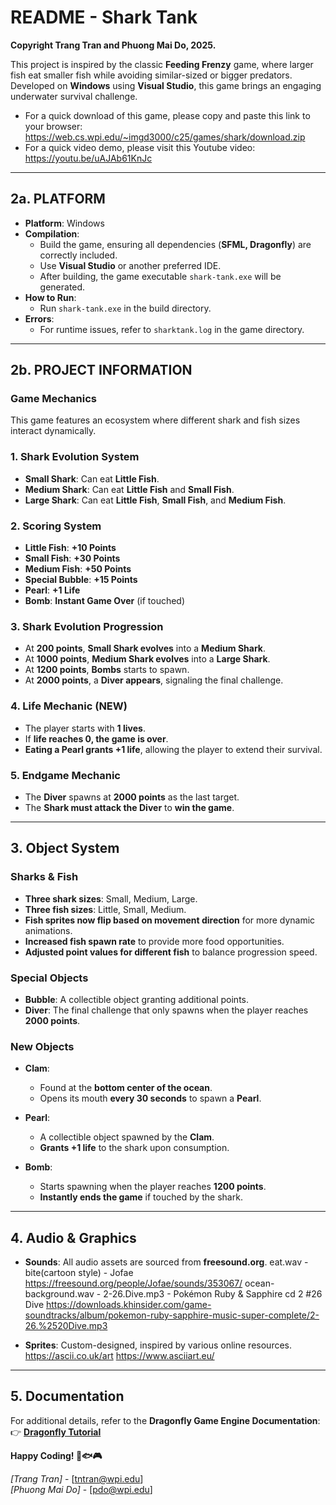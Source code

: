 # **README - Shark Tank**

**Copyright Trang Tran and Phuong Mai Do, 2025.**  

This project is inspired by the classic **Feeding Frenzy** game, where larger fish eat smaller fish while avoiding similar-sized or bigger predators. Developed on **Windows** using **Visual Studio**, this game brings an engaging underwater survival challenge.

- For a quick download of this game, please copy and paste this link to your browser: https://web.cs.wpi.edu/~imgd3000/c25/games/shark/download.zip 
- For a quick video demo, please visit this Youtube video: https://youtu.be/uAJAb61KnJc 
---

## **2a. PLATFORM**

- **Platform**: Windows  
- **Compilation**:  
  - Build the game, ensuring all dependencies (**SFML, Dragonfly**) are correctly included.  
  - Use **Visual Studio** or another preferred IDE.  
  - After building, the game executable `shark-tank.exe` will be generated.  
- **How to Run**:  
  - Run `shark-tank.exe` in the build directory.  
- **Errors**:  
  - For runtime issues, refer to `sharktank.log` in the game directory.  

---

## **2b. PROJECT INFORMATION**

### **Game Mechanics**

This game features an ecosystem where different shark and fish sizes interact dynamically.

### **1. Shark Evolution System**
- **Small Shark**: Can eat **Little Fish**.
- **Medium Shark**: Can eat **Little Fish** and **Small Fish**.
- **Large Shark**: Can eat **Little Fish**, **Small Fish**, and **Medium Fish**.

### **2. Scoring System**
- **Little Fish**: **+10 Points**
- **Small Fish**: **+30 Points**
- **Medium Fish**: **+50 Points**
- **Special Bubble**: **+15 Points**
- **Pearl**: **+1 Life**
- **Bomb**: **Instant Game Over** (if touched)

### **3. Shark Evolution Progression**
- At **200 points**, **Small Shark evolves** into a **Medium Shark**.
- At **1000 points**, **Medium Shark evolves** into a **Large Shark**.
- At **1200 points**, **Bombs** starts to spawn.
- At **2000 points**, a **Diver appears**, signaling the final challenge.

### **4. Life Mechanic (NEW)**
- The player starts with **1 lives**.
- If **life reaches 0, the game is over**.
- **Eating a Pearl grants +1 life**, allowing the player to extend their survival.

### **5. Endgame Mechanic**
- The **Diver** spawns at **2000 points** as the last target.
- The **Shark must attack the Diver** to **win the game**.

---

## **3. Object System**

### **Sharks & Fish**
- **Three shark sizes**: Small, Medium, Large.
- **Three fish sizes**: Little, Small, Medium.
- **Fish sprites now flip based on movement direction** for more dynamic animations.
- **Increased fish spawn rate** to provide more food opportunities.
- **Adjusted point values for different fish** to balance progression speed.

### **Special Objects**
- **Bubble**: A collectible object granting additional points.
- **Diver**: The final challenge that only spawns when the player reaches **2000 points**.

### **New Objects**
- **Clam**:  
  - Found at the **bottom center of the ocean**.  
  - Opens its mouth **every 30 seconds** to spawn a **Pearl**.  

- **Pearl**:  
  - A collectible object spawned by the **Clam**.  
  - **Grants +1 life** to the shark upon consumption.  

- **Bomb**:  
  - Starts spawning when the player reaches **1200 points**.  
  - **Instantly ends the game** if touched by the shark.  

---

## **4. Audio & Graphics**
- **Sounds**: All audio assets are sourced from **freesound.org**.
eat.wav - bite(cartoon style) - Jofae
  https://freesound.org/people/Jofae/sounds/353067/
ocean-background.wav - 2-26.Dive.mp3 - Pokémon Ruby & Sapphire cd 2 #26 Dive
  https://downloads.khinsider.com/game-soundtracks/album/pokemon-ruby-sapphire-music-super-complete/2-26.%2520Dive.mp3
  
- **Sprites**: Custom-designed, inspired by various online resources.
https://ascii.co.uk/art
https://www.asciiart.eu/
---

## **5. Documentation**
For additional details, refer to the **Dragonfly Game Engine Documentation**:  
👉 **[Dragonfly Tutorial](https://dragonfly.wpi.edu/tutorial/index.html)**

**Happy Coding! 🦈🐟🎮**  

*[Trang Tran]* - [tntran@wpi.edu]  
*[Phuong Mai Do]* - [pdo@wpi.edu]  
